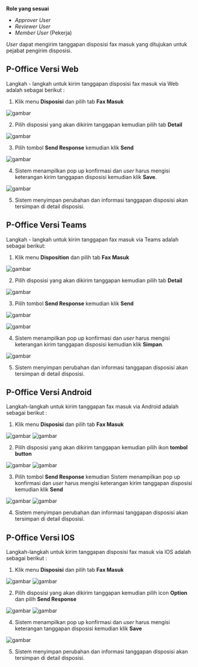 **Role yang sesuai**

- *Approver User*
- *Reviewer User*
- *Member User* (Pekerja)

*User* dapat mengirim tanggapan disposisi fax masuk yang ditujukan untuk pejabat pengirim disposisi.

## **P-Office Versi Web**

Langkah - langkah untuk kirim tanggapan disposisi fax masuk via Web adalah sebagai berikut :

1. Klik menu **Disposisi** dan pilih tab **Fax Masuk**

![gambar](FaxMasuk/FM_WEB/TanggapanFM01.png) 

2. Pilih disposisi yang akan dikirim tanggapan kemudian pilih tab **Detail**
   
![gambar](FaxMasuk/FM_WEB/TanggapanFM02.png) 

3. Pilih tombol **Send Response** kemudian klik **Send**

![gambar](FaxMasuk/FM_WEB/TanggapanFM03.png) 

4. Sistem menampilkan pop up konfirmasi dan *user* harus mengisi keterangan kirim tanggapan disposisi kemudian klik **Save**.
   
![gambar](FaxMasuk/FM_WEB/TanggapanFM04.png) 

5. Sistem menyimpan perubahan dan informasi tanggapan disposisi akan tersimpan di detail disposisi.

## **P-Office Versi Teams**

Langkah - langkah untuk kirim tanggapan fax masuk via Teams adalah sebagai berikut:

1. Klik menu **Disposition** dan pilih tab **Fax Masuk**

![gambar](FaxMasuk/FM_Teams/FM55.png)

2. Pilih disposisi yang akan dikirim tanggapan kemudian pilih tab **Detail**

![gambar](FaxMasuk/FM_Teams/FM56.png)

3. Pilih tombol **Send Response** kemudian klik **Send**

![gambar](FaxMasuk/FM_Teams/FM57.png)

![gambar](FaxMasuk/FM_Teams/FM58.png)

4. Sistem menampilkan pop up konfirmasi dan *user* harus mengisi keterangan kirim tanggapan disposisi kemudian klik **Simpan**.

![gambar](FaxMasuk/FM_Teams/FM59.png)

5. Sistem menyimpan perubahan dan informasi tanggapan disposisi akan tersimpan di detail disposisi.

## **P-Office Versi Android**

Langkah-langkah untuk kirim tanggapan fax masuk via Android adalah sebagai berikut :

1. Klik menu **Disposisi** dan pilih tab **Fax Masuk**

![gambar](FaxMasuk/FM_Android/tanggapdisposisi/A01.jpg) ![gambar](FaxMasuk/FM_Android/tanggapdisposisi/A02.jpg)

2. Pilih disposisi yang akan dikirim tanggapan kemudian pilih ikon **tombol button**

![gambar](FaxMasuk/FM_Android/tanggapdisposisi/A03.jpg) ![gambar](FaxMasuk/FM_Android/tanggapdisposisi/A04.jpg)

3. Pilih tombol **Send Response** kemudian Sistem menampilkan pop up konfirmasi dan _user_ harus mengisi keterangan kirim tanggapan disposisi kemudian klik **Send**

![gambar](FaxMasuk/FM_Android/tanggapdisposisi/A05.jpg) ![gambar](FaxMasuk/FM_Android/tanggapdisposisi/A06.jpg)

4. Sistem menyimpan perubahan dan informasi tanggapan disposisi akan tersimpan di detail disposisi.

## **P-Office Versi IOS**

Langkah-langkah untuk kirim tanggapan disposisi fax masuk via IOS adalah sebagai berikut :

1. Klik menu **Disposisi** dan pilih tab **Fax Masuk**

![gambar](FaxMasuk/FM_IOS/FM-41.1.png) ![gambar](FaxMasuk/FM_IOS/FM-42.2.png)

2. Pilih disposisi yang akan dikirim tanggapan kemudian pilih icon **Option** dan pilih **Send Response**

![gambar](FaxMasuk/FM_IOS/FM-43.1.png) ![gambar](FaxMasuk/FM_IOS/FM-43.2.png)

4. Sistem menampilkan pop up konfirmasi dan _user_ harus mengisi keterangan tanggapan disposisi kemudian klik **Save**

![gambar](FaxMasuk/FM_IOS/FM-44.png)

5. Sistem menyimpan perubahan dan informasi tanggapan disposisi akan tersimpan di detail disposisi.